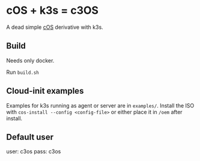 # cOS + k3s = c3OS

A dead simple [cOS](https://github.com/rancher-sandbox/cOS-toolkit) derivative with k3s.

## Build

Needs only docker.

Run `build.sh`

## Cloud-init examples

Examples for k3s running as agent or server are in `examples/`. Install the ISO with `cos-install --config <config-file>` or either place it in `/oem` after install.

## Default user

user: c3os
pass: c3os